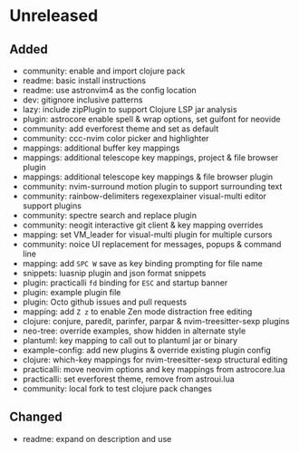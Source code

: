 # Unreleased


## Added
- community: enable and import clojure pack
- readme: basic install instructions
- readme: use astronvim4 as the config location
- dev: gitignore inclusive patterns
- lazy: include zipPlugin to support Clojure LSP jar analysis
- plugin: astrocore enable spell & wrap options, set guifont for neovide
- community: add everforest theme and set as default
- community: ccc-nvim color picker and highlighter
- mappings: additional buffer key mappings
- mappings: additional telescope key mappings, project & file browser plugin
- mappings: additional telescope key mappings & file browser plugin
- community: nvim-surround motion plugin to support surrounding text
- community: rainbow-delimiters regexexplainer visual-multi editor support plugins
- community: spectre search and replace plugin
- community: neogit interactive git client & key mapping overrides
- mapping: set VM_leader for visual-multi plugin for multiple cursors
- community: noice UI replacement for messages, popups & command line
- mapping: add `SPC W` save as key binding prompting for file name
- snippets: luasnip plugin and json format snippets
- plugin: practicalli `fd` binding for `ESC` and startup banner
- plugin: example plugin file
- plugin: Octo github issues and pull requests
- mapping: add `Z z` to enable Zen mode distraction free editing
- clojure: conjure, paredit, parinfer, parpar & nvim-treesitter-sexp plugins
- neo-tree: override examples, show hidden in alternate style
- plantuml: key mapping to call out to plantuml jar or binary
- example-config: add new plugins & override existing plugin config 
- clojure: which-key mappings for nvim-treesitter-sexp structural editing
- practicalli: move neovim options and key mappings from astrocore.lua
- practicalli: set everforest theme, remove from astroui.lua
- community: local fork to test clojure pack changes

## Changed
- readme: expand on description and use
